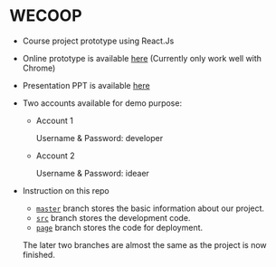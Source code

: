 # WECOOP
* Course project prototype using React.Js

* Online prototype is available [here](https://webdev-jeff.github.io/redirectHelper/isom2010.html) (Currently only work well with Chrome)

* Presentation PPT is available [here](./L1_E.pdf)

* Two accounts available for demo purpose:
  * Account 1

    Username & Password: developer

  * Account 2

    Username & Password: ideaer

* Instruction on this repo
  * [`master`](https://github.com/webdev-jeff/WECOOP/tree/master) branch stores the basic information about our project.
  *  [`src`](https://github.com/webdev-jeff/WECOOP/tree/src) branch stores the development code.
  *  [`page`](https://github.com/webdev-jeff/WECOOP/tree/src) branch stores the code for deployment.
  
  The later two branches are almost the same as the project is now finished.
